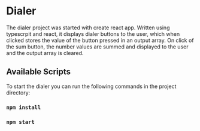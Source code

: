 # Dialer

The dialer project was started with create react app. Written using typescrpit and react, it displays dialer buttons to the user, which when clicked stores the value of the button pressed in an output array. On click of the sum button, the number values are summed and displayed to the user and the output array is cleared.

## Available Scripts

To start the dialer you can run the following commands in the project directory:

### `npm install`
### `npm start`

